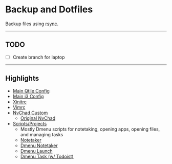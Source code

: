 # Backup and Dotfiles
Backup files using [rsync](https://wiki.archlinux.org/title/rsync).

----
## TODO 
- [ ] Create branch for laptop

----

## Highlights
- [Main Qtile Config](./dotfiles/qtile/config.py)   
- [Main i3 Config](./dotfiles/i3config)
- [Xinitrc](./dotfiles/.xinitrc)
- [Vimrc](./dotfiles/.vimrc)
- [NvChad Custom](./dotfiles/nvim/custom/)
    - [Original NvChad](https://github.com/NvChad/NvChad)
- [Scripts/Projects](./scripts_projects/)
    - Mostly Dmenu scripts for notetaking, opening apps, opening files, and managing tasks
    - [Notetaker](./scripts_projects/notetaker)
    - [Dmenu Notetaker](./scripts_projects/dmenu_notetaker)
    - [Dmenu Launch](./scripts_projects/dmenu_launch)
    - [Dmenu Task (w/ Todoist)](./scripts_projects/notetaker)





